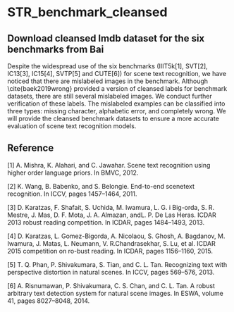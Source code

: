 # STR_benchmark_cleansed

## Download cleansed lmdb dataset for the six benchmarks from Bai

Despite the widespread use of the six benchmarks (IIIT5k[1], SVT[2], IC13[3], IC15[4], SVTP[5] and CUTE[6]) for scene text recognition, we have noticed that there are mislabeled images in the benchmark. Although \cite{baek2019wrong} provided a version of cleansed labels for benchmark datasets, there are still several mislabeled images. We conduct further verification of these labels. The mislabeled examples can be classified into three types: missing character, alphabetic error, and completely wrong. We will provide the cleansed benchmark datasets to ensure a more accurate evaluation of scene text recognition models.


## Reference
[1] A. Mishra, K. Alahari, and C. Jawahar. Scene text recognition using higher order language priors. In BMVC, 2012.

[2] K. Wang, B. Babenko, and S. Belongie. End-to-end scenetext recognition. In ICCV, pages 1457–1464, 2011.

[3] D. Karatzas, F. Shafait, S. Uchida, M. Iwamura, L. G. i Big-orda, S. R. Mestre, J. Mas, D. F. Mota, J. A. Almazan, andL. P. De Las Heras. ICDAR 2013 robust reading competition. In ICDAR, pages 1484–1493, 2013.

[4] D. Karatzas, L. Gomez-Bigorda, A. Nicolaou, S. Ghosh, A. Bagdanov, M. Iwamura, J. Matas, L. Neumann, V. R.Chandrasekhar, S. Lu, et al. ICDAR 2015 competition on ro-bust reading. In ICDAR, pages 1156–1160, 2015.

[5] T. Q. Phan, P. Shivakumara, S. Tian, and C. L. Tan. Recognizing text with perspective distortion in natural scenes. In ICCV, pages 569–576, 2013.

[6] A. Risnumawan, P. Shivakumara, C. S. Chan, and C. L. Tan. A robust arbitrary text detection system for natural scene images. In ESWA, volume 41, pages 8027–8048, 2014.
